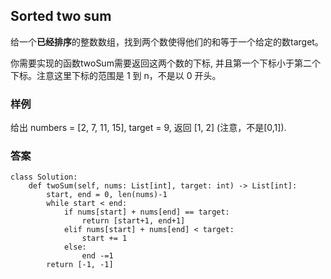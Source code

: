 ## Sorted two sum

给一个**已经排序**的整数数组，找到两个数使得他们的和等于一个给定的数target。

你需要实现的函数twoSum需要返回这两个数的下标, 并且第一个下标小于第二个下标。注意这里下标的范围是 1 到 n，不是以 0 开头。

### 样例
给出 numbers = [2, 7, 11, 15], target = 9, 返回 [1, 2] (注意，不是[0,1]).

### 答案
```python3
class Solution:
    def twoSum(self, nums: List[int], target: int) -> List[int]:
        start, end = 0, len(nums)-1
        while start < end:
            if nums[start] + nums[end] == target:
                return [start+1, end+1]
            elif nums[start] + nums[end] < target:
                start += 1
            else:
                end -=1
        return [-1, -1]
```
